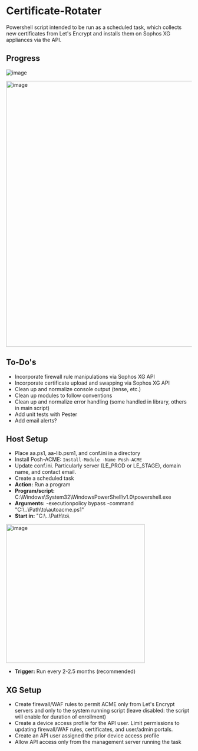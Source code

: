 # Certificate-Rotater
Powershell script intended to be run as a scheduled task, which collects new certificates from Let's Encrypt and installs them on Sophos XG appliances via the API.

## Progress
![image](https://github.com/tachyon-technical/Certificate-Rotater/assets/157341889/9cb4e23e-cbb1-4442-a8b4-4f5668d7960a)
  
<img width="720" alt="image" src="https://github.com/tachyon-technical/Certificate-Rotater/assets/157341889/bf7b522d-f225-4850-ba40-6fc88dc67250">

## To-Do's
- Incorporate firewall rule manipulations via Sophos XG API
- Incorporate certificate upload and swapping via Sophos XG API
- Clean up and normalize console output (tense, etc.)
- Clean up modules to follow conventions
- Clean up and normalize error handling (some handled in library, others in main script)
- Add unit tests with Pester
- Add email alerts?

## Host Setup
- Place aa.ps1, aa-lib.psm1, and conf.ini in a directory
- Install Posh-ACME: `Install-Module -Name Posh-ACME`
- Update conf.ini. Particularly server (LE_PROD or LE_STAGE), domain name, and contact email.
- Create a scheduled task
- **Action:** Run a program
- **Program/script:** C:\Windows\System32\WindowsPowerShell\v1.0\powershell.exe
- **Arguments:** -executionpolicy bypass -command  "C:\\..\Path\to\autoacme.ps1"
- **Start in:** "C:\\..\Path\to\
  
<img width="376" alt="image" src="https://github.com/tachyon-technical/Certificate-Rotater/assets/157341889/577e1f68-e2cb-468d-aebc-f83d27c8d543">

- **Trigger:** Run every 2-2.5 months (recommended)

## XG Setup
- Create firewall/WAF rules to permit ACME only from Let's Encrypt servers and only to the system running script (leave disabled: the script will enable for duration of enrollment)
- Create a device access profile for the API user. Limit permissions to updating firewall/WAF rules, certificates, and user/admin portals.
- Create an API user assigned the prior device access profile
- Allow API access only from the management server running the task
